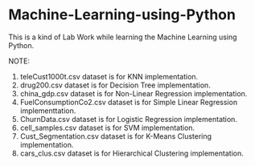 # Machine-Learning-using-Python
This is a kind of Lab Work while learning the Machine Learning using Python.

NOTE:
1. teleCust1000t.csv dataset is for KNN implementation.
2. drug200.csv dataset is for Decision Tree implementation.
3. china_gdp.csv dataset is for Non-Linear Regression implementation.
4. FuelConsumptionCo2.csv dataset is for Simple Linear Regression implementtation.
5. ChurnData.csv dataset is for Logistic Regression implementation.
6. cell_samples.csv dataset is for SVM implementation.
7. Cust_Segmentation.csv dataset is for K-Means Clustering implementation.
8. cars_clus.csv dataset is for Hierarchical Clustering implementation.
